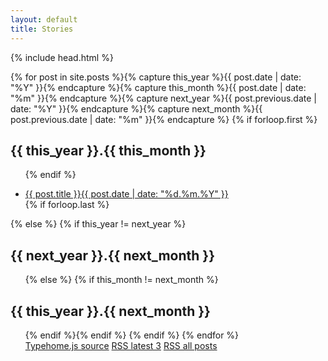 ```yaml
---
layout: default
title: Stories
---
```

{% include head.html %}

{% for post in site.posts  %}{% capture this_year %}{{ post.date | date: "%Y" }}{% endcapture %}{% capture this_month %}{{ post.date | date: "%m" }}{% endcapture %}{% capture next_year %}{{ post.previous.date | date: "%Y" }}{% endcapture %}{% capture next_month %}{{ post.previous.date | date: "%m" }}{% endcapture %}
  {% if forloop.first %}<h2 id="{{ this_year }}-{{ this_month }}-ref">{{ this_year }}.{{ this_month }}</h2><ul>{% endif %}
  <li><a rel="noopener noreferrer nofollow" target="_blank" href="https://server.makestories.io/preview/{{ post.storyid }}/">{{ post.title }}<span class="badge badge-secondary ml-1">{{ post.date | date: "%d.%m.%Y" }}</span></a></li>
  {% if forloop.last %}</ul>{% else %}
  {% if this_year != next_year %}</ul><h2 id="{{ next_year }}-{{ next_month }}-ref">{{ next_year }}.{{ next_month }}</h2><ul>{% else %}
  {% if this_month != next_month %}</ul><h2 id="{{ this_year }}-{{ next_month }}-ref">{{ this_year }}.{{ next_month }}</h2><ul>{% endif %}{% endif %}
  {% endif %}
{% endfor %}

<div class="fixed-bottom bg-dark text-white">
  <a class="btn btn-dark" href="https://nobodymr.github.io/stories_feed/assets/typehome.js" target="_blank" rel="noopener noreferrer nofollow">Typehome.js source</a>
  <a class="btn btn-dark" href="https://nobodymr.github.io/stories_feed/feed.xml" target="_blank" rel="noopener noreferrer nofollow">RSS latest 3</a>
    <a class="btn btn-dark" href="https://nobodymr.github.io/stories_feed/allfeeds.xml" target="_blank" rel="noopener noreferrer nofollow">RSS all posts</a>
</div>
